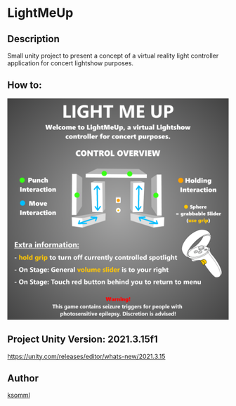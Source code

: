 # LightMeUp


## Description

Small unity project to present a concept of a virtual reality light controller application for concert lightshow purposes.

## How to:

![Instructions](/Assets/MyAssets/Textures/Instructions.png)

## Project Unity Version: 2021.3.15f1

https://unity.com/releases/editor/whats-new/2021.3.15 

## Author

[ksomml](https://github.com/ksomml)
